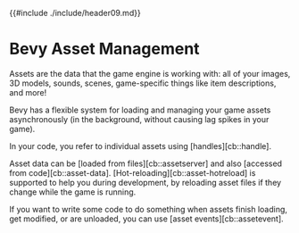 {{#include ./include/header09.md}}

# Bevy Asset Management

Assets are the data that the game engine is working with: all of your images,
3D models, sounds, scenes, game-specific things like item descriptions,
and more!

Bevy has a flexible system for loading and managing your game assets
asynchronously (in the background, without causing lag spikes in your game).

In your code, you refer to individual assets using [handles][cb::handle].

Asset data can be [loaded from files][cb::assetserver] and also [accessed from
code][cb::asset-data]. [Hot-reloading][cb::asset-hotreload] is supported to
help you during development, by reloading asset files if they change while the
game is running.

If you want to write some code to do something when assets finish loading, get
modified, or are unloaded, you can use [asset events][cb::assetevent].
